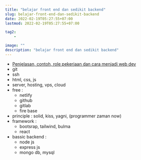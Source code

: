 ```yaml
---
title: "belajar front end dan sedikit backend"
slug: belajar-front-end-dan-sedikit-backend
date: 2022-02-19T05:27:55+07:00
lastmod: 2022-02-19T05:27:55+07:00

tag2:
    - 

image: ""
description: "belajar front end dan sedikit backend"
---
```

- [Penjelasan, contoh, role pekerjaan dan cara menjadi web dev](/apa-itu-web-dev-dan-apa-saja-role-pekerjaan-web-dev)
- git
- ssh
- html, css, js
- server, hosting, vps, cloud
- free :
  - netlify
  - github
  - gitlab
  - fire base
- principle : solid, kiss, yagni, (programmer zaman now)
- framework :
  - bootsrap, tailwind, bulma
  - react
- bassic backend :
  - node js
  - express js
  - mongo db, mysql
